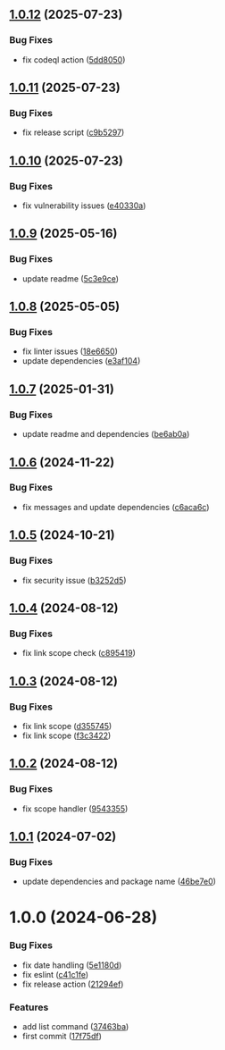 ## [1.0.12](https://github.com/commercelayer/commercelayer-cli-plugin-links/compare/v1.0.11...v1.0.12) (2025-07-23)


### Bug Fixes

* fix codeql action ([5dd8050](https://github.com/commercelayer/commercelayer-cli-plugin-links/commit/5dd80505ad251f3da107effec0698ee94b73002e))

## [1.0.11](https://github.com/commercelayer/commercelayer-cli-plugin-links/compare/v1.0.10...v1.0.11) (2025-07-23)


### Bug Fixes

* fix release script ([c9b5297](https://github.com/commercelayer/commercelayer-cli-plugin-links/commit/c9b52973bc67b6c98af625bb71b4b2eb7f839b77))

## [1.0.10](https://github.com/commercelayer/commercelayer-cli-plugin-links/compare/v1.0.9...v1.0.10) (2025-07-23)


### Bug Fixes

* fix vulnerability issues ([e40330a](https://github.com/commercelayer/commercelayer-cli-plugin-links/commit/e40330a5284f6cc434b5b4b8ae565380b02ff633))

## [1.0.9](https://github.com/commercelayer/commercelayer-cli-plugin-links/compare/v1.0.8...v1.0.9) (2025-05-16)


### Bug Fixes

* update readme ([5c3e9ce](https://github.com/commercelayer/commercelayer-cli-plugin-links/commit/5c3e9cef85562a0ffa1e2791c32c12024fab6b3c))

## [1.0.8](https://github.com/commercelayer/commercelayer-cli-plugin-links/compare/v1.0.7...v1.0.8) (2025-05-05)


### Bug Fixes

* fix linter issues ([18e6650](https://github.com/commercelayer/commercelayer-cli-plugin-links/commit/18e6650dcbc1d99d46c5f7bd20a7b2ecd74e3fa0))
* update dependencies ([e3af104](https://github.com/commercelayer/commercelayer-cli-plugin-links/commit/e3af1041c0c7d07ff848d85e3a5cf00308a6e124))

## [1.0.7](https://github.com/commercelayer/commercelayer-cli-plugin-links/compare/v1.0.6...v1.0.7) (2025-01-31)


### Bug Fixes

* update readme and dependencies ([be6ab0a](https://github.com/commercelayer/commercelayer-cli-plugin-links/commit/be6ab0ad46254af3713a9c74d16ecaa000b81203))

## [1.0.6](https://github.com/commercelayer/commercelayer-cli-plugin-links/compare/v1.0.5...v1.0.6) (2024-11-22)


### Bug Fixes

* fix messages and update dependencies ([c6aca6c](https://github.com/commercelayer/commercelayer-cli-plugin-links/commit/c6aca6c6218a01c00de88aa562b0b1e45a087a3d))

## [1.0.5](https://github.com/commercelayer/commercelayer-cli-plugin-links/compare/v1.0.4...v1.0.5) (2024-10-21)


### Bug Fixes

* fix security issue ([b3252d5](https://github.com/commercelayer/commercelayer-cli-plugin-links/commit/b3252d527fdcb033fd24418cd4cde4a9381a2893))

## [1.0.4](https://github.com/commercelayer/commercelayer-cli-plugin-links/compare/v1.0.3...v1.0.4) (2024-08-12)


### Bug Fixes

* fix link scope check ([c895419](https://github.com/commercelayer/commercelayer-cli-plugin-links/commit/c89541981e9a006aae9c4868119270db76ea7bbf))

## [1.0.3](https://github.com/commercelayer/commercelayer-cli-plugin-links/compare/v1.0.2...v1.0.3) (2024-08-12)


### Bug Fixes

* fix link scope ([d355745](https://github.com/commercelayer/commercelayer-cli-plugin-links/commit/d355745e83b2a5fd2f888e1dbcd96646e3dd7938))
* fix link scope ([f3c3422](https://github.com/commercelayer/commercelayer-cli-plugin-links/commit/f3c3422638f72c6ea800cae05598ad7a70f67ef3))

## [1.0.2](https://github.com/commercelayer/commercelayer-cli-plugin-links/compare/v1.0.1...v1.0.2) (2024-08-12)


### Bug Fixes

* fix scope handler ([9543355](https://github.com/commercelayer/commercelayer-cli-plugin-links/commit/9543355dd8a6c0781e6d6008ba10b3be24b53bdf))

## [1.0.1](https://github.com/commercelayer/commercelayer-cli-plugin-links/compare/v1.0.0...v1.0.1) (2024-07-02)


### Bug Fixes

* update dependencies and package name ([46be7e0](https://github.com/commercelayer/commercelayer-cli-plugin-links/commit/46be7e056536fb413d6138c1b6a75f00e9959bee))

# 1.0.0 (2024-06-28)


### Bug Fixes

* fix date handling ([5e1180d](https://github.com/commercelayer/commercelayer-cli-plugin-links/commit/5e1180dfc11b22587cc15a0d79134114d9cb0fca))
* fix eslint ([c41c1fe](https://github.com/commercelayer/commercelayer-cli-plugin-links/commit/c41c1fea1fab220787570d5e5ecb0d9d2b8441ae))
* fix release action ([21294ef](https://github.com/commercelayer/commercelayer-cli-plugin-links/commit/21294efbd74910abac52257b1fcfdeb724ceb6b7))


### Features

* add list command ([37463ba](https://github.com/commercelayer/commercelayer-cli-plugin-links/commit/37463ba926d066c09f4158e7ae57eb355abcd02e))
* first commit ([17f75df](https://github.com/commercelayer/commercelayer-cli-plugin-links/commit/17f75df75111c3746db7f3d0f0d320871ab7f9c6))
